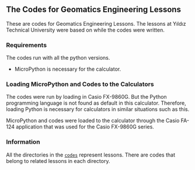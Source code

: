 ## The Codes for Geomatics Engineering Lessons
These are codes for Geomatics Engineering Lessons. The lessons at Yıldız Technical University were based on while the codes were written.

### Requirements
The codes run with all the python versions.

* MicroPython is necessary for the calculator.


### Loading MicroPython and Codes to the Calculators
The codes were run by loading in Casio FX-9860G. But the Python programming language is not found as default in this calculator. Therefore, loading Python is necessary for calculators in similar situations such as this.

MicroPython and codes were loaded to the calculator through the Casio FA-124 application that was used for the Casio FX-9860G series.   

### Information
All the directories in the <a href="https://github.com/ynsemrevrl/Geomatics-Engineering-Lessons/tree/main/codes">`codes`</a> represent lessons. There are codes that belong to related lessons in each directory.
